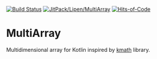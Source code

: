 [![Build Status](https://travis-ci.org/Lipen/MultiArray.svg)](https://travis-ci.org/Lipen/MultiArray)
[![JitPack/Lipen/MultiArray](https://jitpack.io/v/Lipen/MultiArray.svg)](https://jitpack.io/p/Lipen/MultiArray)
[![Hits-of-Code](https://hitsofcode.com/github/Lipen/MultiArray)](https://hitsofcode.com/view/github.com/Lipen/MultiArray)

# MultiArray

Multidimensional array for Kotlin inspired by [kmath](https://github.com/altavir/kmath) library.
